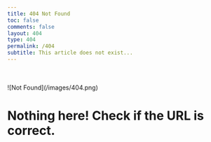 ```yaml
---
title: 404 Not Found
toc: false
comments: false
layout: 404
type: 404
permalink: /404
subtitle: This article does not exist...
---
```

<br/>
<br/>
![Not Found](/images/404.png)

# Nothing here! Check if the URL is correct.
